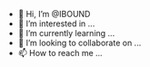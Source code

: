 - 👋 Hi, I’m @IBOUND
- 👀 I’m interested in ...
- 🌱 I’m currently learning ...
- 💞️ I’m looking to collaborate on ...
- 📫 How to reach me ...

<!---
IBOUND/IBOUND is a ✨ special ✨ repository because its `README.md` (this file) appears on your GitHub profile.
You can click the Preview link to take a look at your changes.
--->
